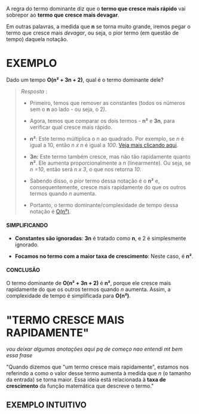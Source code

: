 A regra do termo dominante diz que o **termo que cresce mais rápido** vai sobrepor ao **termo que cresce mais devagar**.

Em outras palavras, a medida que **n** se torna muito grande, iremos pegar o termo que cresce mais *devagar*, ou seja, o pior termo (em questão de tempo) daquela notação.


# EXEMPLO
Dado um tempo **O(n² + 3n + 2)**, qual é o termo dominante dele?

> *Resposta* : 
> - Primeiro, temos que remover as constantes (todos os números sem o **n** ao lado - ou seja, o 2).
> 
> - Agora, temos que comparar os dois termos - **n²** e **3n**, para verificar qual cresce mais rápido.
> 
> - **n²**: Este termo múltiplica o *n* ao quadrado. Por exemplo, se *n* é igual a 10, então *n x n* é igual a *100*. [Veja mais clicando aqui](O(n²).md).
> 
> - **3n:** Este termo também cresce, mas não tão rapidamente quanto **n²**. Ele aumenta proporcionalmente a *n* (linearmente). Ou seja, se *n =10*, então será *n x 3*, o que nos retorna *10*.
> 
> - Sabendo disso, o *pior* termo dessa notação é o **n²** e, consequentemente, cresce mais rapidamente do que os outros termos quando *n* aumenta.
> - Portanto, o termo dominante/complexidade de tempo dessa notação é [O(n²)](O(n²).md).

#### SIMPLIFICANDO
- **Constantes são ignoradas**: **3n** é tratado como **n**, e 2 é simplesmente ignorado.

- **Focamos no termo com a maior taxa de crescimento**: Neste caso, é **n²**.

#### CONCLUSÃO
O termo dominante de **O(n² + 3n + 2)** é **n²**, porque ele cresce mais rapidamente do que os outros termos quando *n* aumenta. Assim, a complexidade de tempo é simplificada para **O(n²)**.


# "TERMO CRESCE MAIS RAPIDAMENTE"
*vou deixar algumas anotações aqui pq de começo nao entendi mt bem essa frase*

"Quando dizemos que "um termo cresce mais rapidamente", estamos nos referindo a como o valor desse termo aumenta à medida que *n* (o tamanho da entrada) se torna maior. Essa ideia está relacionada à **taxa de crescimento** da função matemática que descreve o termo."

## EXEMPLO INTUITIVO